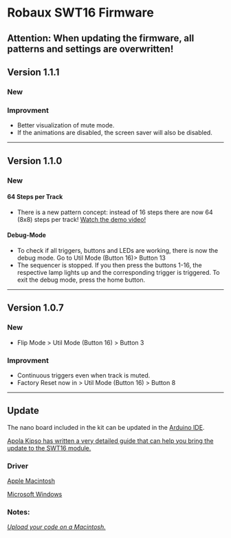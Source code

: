 # Robaux SWT16 Firmware

## Attention: When updating the firmware, all patterns and settings are overwritten!

## Version 1.1.1
### New 
### Improvment
* Better visualization of mute mode.
* If the animations are disabled, the screen saver will also be disabled.

---

## Version 1.1.0
### New 
#### 64 Steps per Track
* There is a new pattern concept: instead of 16 steps there are now 64 (8x8) steps per track! [Watch the demo video!](https://youtu.be/YANQiaSv0HA)

#### Debug-Mode
* To check if all triggers, buttons and LEDs are working, there is now the debug mode. Go to Util Mode (Button 16)> Button 13
* The sequencer is stopped. If you then press the buttons 1-16, the respective lamp lights up and the corresponding trigger is triggered. To exit the debug mode, press the home button.

---

## Version 1.0.7
### New
* Flip Mode > Util Mode (Button 16) > Button 3
### Improvment
* Continuous triggers even when track is muted.
* Factory Reset now in > Util Mode (Button 16) > Button 8

---

## Update
The nano board included in the kit can be updated in the [Arduino IDE](https://www.arduino.cc/en/Main/Software).

[Apola Kipso has written a very detailed guide that can help you bring the update to the SWT16 module.](https://medium.com/@apolakipso/update-the-robaux-swt16-firmware-dcae16ad48c4)

### Driver
[Apple Macintosh](http://www.wch.cn/download/CH341SER_MAC_ZIP.html)

[Microsoft Windows](http://www.wch.cn/download/CH341SER_EXE.html)

### Notes:
*[Upload your code on a Macintosh.](https://kig.re/2014/12/31/how-to-use-arduino-nano-mini-pro-with-CH340G-on-mac-osx-yosemite.html)*